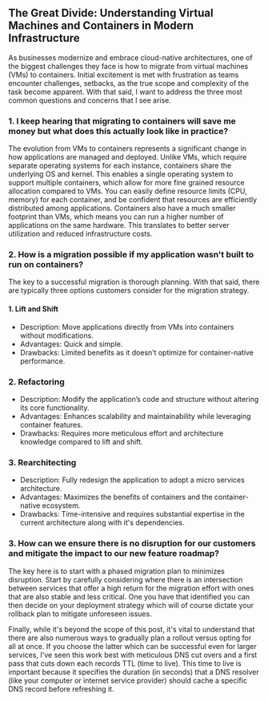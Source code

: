 ## The Great Divide: Understanding Virtual Machines and Containers in Modern Infrastructure

As businesses modernize and embrace cloud-native architectures, one of the biggest challenges they face is how to migrate from virtual machines (VMs) to containers. Initial excitement is met with frustration as teams encounter challenges, setbacks, as the true scope and complexity of the task become apparent. With that said, I want to address the three most common questions and concerns that I see arise.

### 1. I keep hearing that migrating to containers will save me money but what does this actually look like in practice?

The evolution from VMs to containers represents a significant change in how applications are managed and deployed. Unlike VMs, which require separate operating systems for each instance, containers share the underlying OS and kernel. This enables a single operating system to support multiple containers, which allow for more fine grained resource allocation compared to VMs. You can easily define resource limits (CPU, memory) for each container, and be confident that resources are efficiently distributed among applications. Containers also have a much smaller footprint than VMs, which means you can run a higher number of applications on the same hardware. This translates to better server utilization and reduced infrastructure costs.

### 2. How is a migration possible if my application wasn't built to run on containers?

The key to a successful migration is thorough planning. With that said, there are typically three options customers consider for the migration strategy.

#### 1. Lift and Shift

- Description: Move applications directly from VMs into containers without modifications.
- Advantages: Quick and simple.
- Drawbacks: Limited benefits as it doesn’t optimize for container-native performance.
 
### 2. Refactoring

- Description: Modify the application’s code and structure without altering its core functionality.
- Advantages: Enhances scalability and maintainability while leveraging container features.
- Drawbacks: Requires more meticulous effort and architecture knowledge compared to lift and shift.
 
### 3. Rearchitecting

- Description: Fully redesign the application to adopt a micro services architecture.
- Advantages: Maximizes the benefits of containers and the container-native ecosystem.
- Drawbacks: Time-intensive and requires substantial expertise in the current architecture along with it's dependencies.

### 3. How can we ensure there is no disruption for our customers and mitigate the impact to our new feature roadmap?

The key here is to start with a phased migration plan to minimizes disruption. Start by carefully considering where there is an intersection between services that offer a high return for the migration effort with ones that are also stable and less critical. One you have that identified you can then decide on your deployment strategy which will of course dictate your rollback plan to mitigate unforeseen issues. 

Finally, while it's beyond the scope of this post, it's vital to understand that there are also numerous ways to gradually plan a rollout versus opting for all at once. If you choose the latter which can be successful even for larger services, I've seen this work best with meticulous DNS cut overs and a first pass that cuts down each records TTL (time to live). This time to live is important because it specifies the duration (in seconds) that a DNS resolver (like your computer or internet service provider) should cache a specific DNS record before refreshing it.
